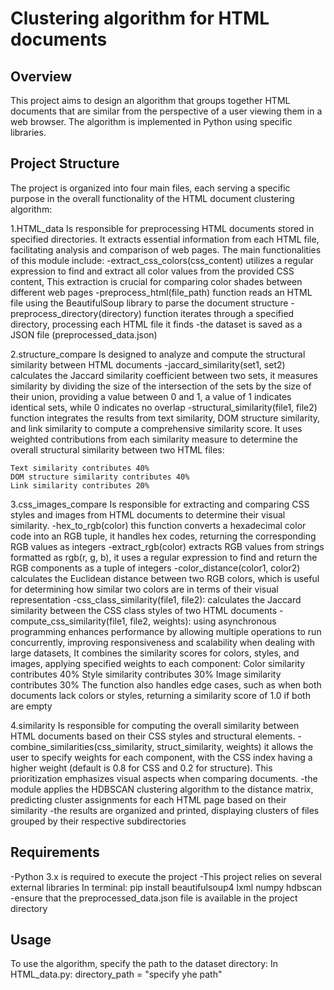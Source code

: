 # Clustering algorithm for HTML documents

## Overview
This project aims to design an algorithm that groups together HTML documents that are similar from the perspective of a user viewing them in a web browser. The algorithm is implemented in Python using specific libraries.

## Project Structure
The project is organized into four main files, each serving a specific purpose in the overall functionality of the HTML document clustering algorithm:

1.HTML_data
  Is responsible for preprocessing HTML documents stored in specified directories. It extracts essential information from each HTML file, facilitating analysis and comparison of web pages. The main functionalities of this module include:
    -extract_css_colors(css_content) utilizes a regular expression to find and extract all color values from the provided CSS content, This extraction is crucial for comparing color shades between different web pages
    -preprocess_html(file_path) function reads an HTML file using the BeautifulSoup library to parse the document structure
    -preprocess_directory(directory) function iterates through a specified directory, processing each HTML file it finds
    -the dataset is saved as a JSON file (preprocessed_data.json)

2.structure_compare
  Is designed to analyze and compute the structural similarity between HTML documents
    -jaccard_similarity(set1, set2) calculates the Jaccard similarity coefficient between two sets, it measures similarity by dividing the size of the intersection of the sets by the size of           their union, providing a value between 0 and 1, a value of 1 indicates identical sets, while 0 indicates no overlap
    -structural_similarity(file1, file2) function integrates the results from text similarity, DOM structure similarity, and link similarity to compute a comprehensive similarity score. It uses weighted contributions from each similarity measure to determine the overall structural similarity between two HTML files:

    Text similarity contributes 40%
    DOM structure similarity contributes 40%
    Link similarity contributes 20%


 3.css_images_compare
 Is responsible for extracting and comparing CSS styles and images from HTML documents to determine their visual similarity.
   -hex_to_rgb(color) this function converts a hexadecimal color code into an RGB tuple, it handles hex codes, returning the corresponding RGB values as integers
   -extract_rgb(color) extracts RGB values from strings formatted as rgb(r, g, b), it uses a regular expression to find and return the RGB components as a tuple of integers
   -color_distance(color1, color2) calculates the Euclidean distance between two RGB colors, which is useful for determining how similar two colors are in terms of their visual representation
   -css_class_similarity(file1, file2): calculates the Jaccard similarity between the CSS class styles of two HTML documents
   -compute_css_similarity(file1, file2, weights): using asynchronous programming enhances performance by allowing multiple operations to run concurrently, improving responsiveness and              scalability when dealing with large datasets, 
    It combines the similarity scores for colors, styles, and images, applying specified weights to each component:
    Color similarity contributes 40% 
    Style similarity contributes 30% 
    Image similarity contributes 30%
    The function also handles edge cases, such as when both documents lack colors or styles, returning a similarity score of 1.0 if both are empty

4.similarity
 Is responsible for computing the overall similarity between HTML documents based on their CSS styles and structural elements.
 -combine_similarities(css_similarity, struct_similarity, weights)  it allows the user to specify weights for each component, with the CSS index having a higher weight (default is 0.8 for CSS     and 0.2 for structure). This prioritization emphasizes visual aspects when comparing documents.
 -the module applies the HDBSCAN clustering algorithm to the distance matrix, predicting cluster assignments for each HTML page based on their similarity
 -the results are organized and printed, displaying clusters of files grouped by their respective subdirectories

## Requirements
-Python 3.x is required to execute the project
-This project relies on several external libraries
In terminal: pip install beautifulsoup4 lxml numpy hdbscan
-ensure that the preprocessed_data.json file is available in the project directory

## Usage
To use the algorithm, specify the path to the dataset directory:
In HTML_data.py: directory_path = "specify yhe path"
 
